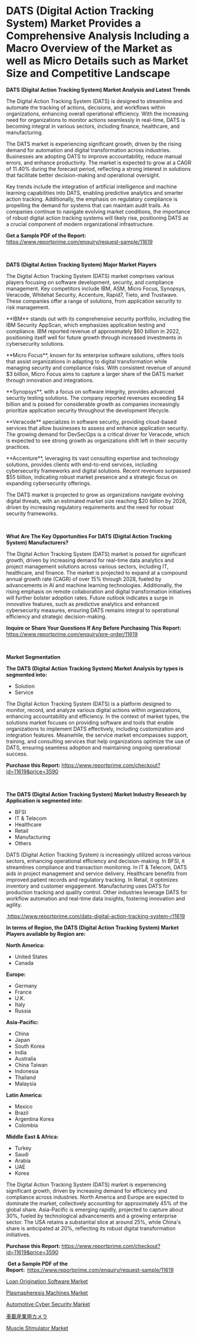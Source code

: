 <p><h1>DATS (Digital Action Tracking System) Market Provides a Comprehensive Analysis Including a Macro Overview of the Market as well as Micro Details such as Market Size and Competitive Landscape</h1></p><p><strong>DATS (Digital Action Tracking System) Market Analysis and Latest Trends</strong></p>
<p><p>The Digital Action Tracking System (DATS) is designed to streamline and automate the tracking of actions, decisions, and workflows within organizations, enhancing overall operational efficiency. With the increasing need for organizations to monitor actions seamlessly in real-time, DATS is becoming integral in various sectors, including finance, healthcare, and manufacturing. </p><p>The DATS market is experiencing significant growth, driven by the rising demand for automation and digital transformation across industries. Businesses are adopting DATS to improve accountability, reduce manual errors, and enhance productivity. The market is expected to grow at a CAGR of 11.40% during the forecast period, reflecting a strong interest in solutions that facilitate better decision-making and operational oversight. </p><p>Key trends include the integration of artificial intelligence and machine learning capabilities into DATS, enabling predictive analytics and smarter action tracking. Additionally, the emphasis on regulatory compliance is propelling the demand for systems that can maintain audit trails. As companies continue to navigate evolving market conditions, the importance of robust digital action tracking systems will likely rise, positioning DATS as a crucial component of modern organizational infrastructure.</p></p>
<p><strong>Get a Sample PDF of the Report:&nbsp;</strong> <a href="https://www.reportprime.com/enquiry/request-sample/11619">https://www.reportprime.com/enquiry/request-sample/11619</a></p>
<p>&nbsp;</p>
<p><strong>DATS (Digital Action Tracking System) Major Market Players</strong></p>
<p><p>The Digital Action Tracking System (DATS) market comprises various players focusing on software development, security, and compliance management. Key competitors include IBM, ASM, Micro Focus, Synopsys, Veracode, Whitehat Security, Accenture, Rapid7, Tieto, and Trustwave. These companies offer a range of solutions, from application security to risk management.</p><p>**IBM** stands out with its comprehensive security portfolio, including the IBM Security AppScan, which emphasizes application testing and compliance. IBM reported revenue of approximately $60 billion in 2022, positioning itself well for future growth through increased investments in cybersecurity solutions.</p><p>**Micro Focus**, known for its enterprise software solutions, offers tools that assist organizations in adapting to digital transformation while managing security and compliance risks. With consistent revenue of around $3 billion, Micro Focus aims to capture a larger share of the DATS market through innovation and integrations.</p><p>**Synopsys**, with a focus on software integrity, provides advanced security testing solutions. The company reported revenues exceeding $4 billion and is poised for considerable growth as companies increasingly prioritize application security throughout the development lifecycle.</p><p>**Veracode** specializes in software security, providing cloud-based services that allow businesses to assess and enhance application security. The growing demand for DevSecOps is a critical driver for Veracode, which is expected to see strong growth as organizations shift left in their security practices.</p><p>**Accenture**, leveraging its vast consulting expertise and technology solutions, provides clients with end-to-end services, including cybersecurity frameworks and digital solutions. Recent revenues surpassed $55 billion, indicating robust market presence and a strategic focus on expanding cybersecurity offerings.</p><p>The DATS market is projected to grow as organizations navigate evolving digital threats, with an estimated market size reaching $20 billion by 2026, driven by increasing regulatory requirements and the need for robust security frameworks.</p></p>
<p>&nbsp;</p>
<p><strong>What Are The Key Opportunities For DATS (Digital Action Tracking System) Manufacturers?</strong></p>
<p><p>The Digital Action Tracking System (DATS) market is poised for significant growth, driven by increasing demand for real-time data analytics and project management solutions across various sectors, including IT, healthcare, and finance. The market is projected to expand at a compound annual growth rate (CAGR) of over 15% through 2028, fueled by advancements in AI and machine learning technologies. Additionally, the rising emphasis on remote collaboration and digital transformation initiatives will further bolster adoption rates. Future outlook indicates a surge in innovative features, such as predictive analytics and enhanced cybersecurity measures, ensuring DATS remains integral to operational efficiency and strategic decision-making.</p></p>
<p><strong>Inquire or Share Your Questions If Any Before Purchasing This Report:</strong> <a href="https://www.reportprime.com/enquiry/pre-order/11619">https://www.reportprime.com/enquiry/pre-order/11619</a></p>
<p>&nbsp;</p>
<p><strong>Market Segmentation</strong></p>
<p><strong>The DATS (Digital Action Tracking System) Market Analysis by types is segmented into:</strong></p>
<p><ul><li>Solution</li><li>Service</li></ul></p>
<p><p>The Digital Action Tracking System (DATS) is a platform designed to monitor, record, and analyze various digital actions within organizations, enhancing accountability and efficiency. In the context of market types, the solutions market focuses on providing software and tools that enable organizations to implement DATS effectively, including customization and integration features. Meanwhile, the service market encompasses support, training, and consulting services that help organizations optimize the use of DATS, ensuring seamless adoption and maintaining ongoing operational success.</p></p>
<p><strong>Purchase this Report:&nbsp;</strong><a href="https://www.reportprime.com/checkout?id=11619&price=3590">https://www.reportprime.com/checkout?id=11619&price=3590</a></p>
<p>&nbsp;</p>
<p><strong>The DATS (Digital Action Tracking System) Market Industry Research by Application is segmented into:</strong></p>
<p><ul><li>BFSI</li><li>IT & Telecom</li><li>Healthcare</li><li>Retail</li><li>Manufacturing</li><li>Others</li></ul></p>
<p><p>DATS (Digital Action Tracking System) is increasingly utilized across various sectors, enhancing operational efficiency and decision-making. In BFSI, it streamlines compliance and transaction monitoring. In IT & Telecom, DATS aids in project management and service delivery. Healthcare benefits from improved patient records and regulatory tracking. In Retail, it optimizes inventory and customer engagement. Manufacturing uses DATS for production tracking and quality control. Other industries leverage DATS for workflow automation and real-time data insights, fostering innovation and agility.</p></p>
<p><a href="https://www.reportprime.com/dats-digital-action-tracking-system-r11619">&nbsp;https://www.reportprime.com/dats-digital-action-tracking-system-r11619</a></p>
<p><strong>In terms of Region, the DATS (Digital Action Tracking System) Market Players available by Region are:</strong></p>
<p>
    <p> <strong> North America: </strong>
        <ul>
            <li>United States</li>
            <li>Canada</li>
        </ul>
        </p> 
    <p> <strong> Europe: </strong>
        <ul>
            <li>Germany</li>
            <li>France</li>
            <li>U.K.</li>
            <li>Italy</li>
            <li>Russia</li>
        </ul>
        </p> 
    <p> <strong> Asia-Pacific: </strong>
        <ul>
            <li>China</li>
            <li>Japan</li>
            <li>South Korea</li>
            <li>India</li>
            <li>Australia</li>
            <li>China Taiwan</li>
            <li>Indonesia</li>
            <li>Thailand</li>
            <li>Malaysia</li>
        </ul>
        </p> 
    <p> <strong> Latin America: </strong>
        <ul>
            <li>Mexico</li>
            <li>Brazil</li>
            <li>Argentina Korea</li>
            <li>Colombia</li>
        </ul>
        </p> 
    <p> <strong> Middle East & Africa: </strong>
        <ul>
            <li>Turkey</li>
            <li>Saudi</li>
            <li>Arabia</li>
            <li>UAE</li>
            <li>Korea</li>
        </ul>
    </p>
    </p>
<p><p>The Digital Action Tracking System (DATS) market is experiencing significant growth, driven by increasing demand for efficiency and compliance across industries. North America and Europe are expected to dominate the market, collectively accounting for approximately 45% of the global share. Asia-Pacific is emerging rapidly, projected to capture about 30%, fueled by technological advancements and a growing enterprise sector. The USA retains a substantial slice at around 25%, while China's share is anticipated at 20%, reflecting its robust digital transformation initiatives.</p></p>
<p><strong>Purchase this Report: </strong><a href="https://www.reportprime.com/checkout?id=11619&price=3590">https://www.reportprime.com/checkout?id=11619&price=3590</a></p>
<p>&nbsp;<strong>Get a Sample PDF of the Report:&nbsp;&nbsp;</strong><a href="https://www.reportprime.com/enquiry/request-sample/11619">https://www.reportprime.com/enquiry/request-sample/11619</a></p>
<p><strong></strong></p>
<p><p><a href="https://github.com/AnnDiaz698/Market-Research-Report-List-1/blob/main/loan-origination-software-market.md">Loan Origination Software Market</a></p><p><a href="https://www.linkedin.com/pulse/unveiling-market-trends-global-plasmapheresis-machines-ptlqf?trackingId=YR%2BRVFEESLOUM%2Byg9WyQ9w%3D%3D">Plasmapheresis Machines Market</a></p><p><a href="https://github.com/NargisHussain75/Market-Research-Report-List-1/blob/main/automotive-cyber-security-market.md">Automotive Cyber Security Market</a></p><p><a href="https://medium.com/@royfoote921/automotive-industrial-camera-market-%E3%81%AF-%E3%82%B3%E3%82%B9%E3%83%88%E7%AE%A1%E7%90%86%E3%81%A8%E5%8A%B9%E7%8E%87%E5%90%91%E4%B8%8A%E3%82%92%E5%84%AA%E5%85%88%E3%81%97%E3%81%BE%E3%81%99-%E3%81%95%E3%82%89%E3%81%AB-%E5%A0%B1%E5%91%8A%E6%9B%B8%E3%81%AF%E5%B8%82%E5%A0%B4%E3%81%AE%E9%9C%80%E8%A6%81%E9%9D%A2%E3%81%A8%E4%BE%9B%E7%B5%A6%E9%9D%A2%E3%81%AE%E4%B8%A1%E6%96%B9%E3%82%92%E3%82%AB%E3%83%90%E3%83%BC%E3%81%97%E3%81%A6%E3%81%84%E3%81%BE%E3%81%99-automotive-8bfe328b3c8b">車載産業用カメラ</a></p><p><a href="https://www.linkedin.com/pulse/global-muscle-stimulator-market-status-2024-2031-forecast-rcbte?trackingId=Hy%2FMArOyS6KHiVg36dOgaQ%3D%3D">Muscle Stimulator Market</a></p></p>
